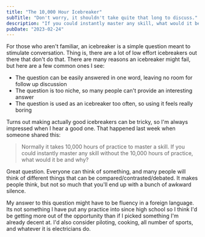 ```yaml
---
title: "The 10,000 Hour Icebreaker"
subTitle: "Don't worry, it shouldn't take quite that long to discuss."
description: "If you could instantly master any skill, what would it be and why?"
pubDate: "2023-02-24"
---
```


For those who aren't familiar, an icebreaker is a simple question meant to stimulate conversation. Thing is, there are a lot of low effort icebreakers out there that don't do that. There are many reasons an icebreaker might fail, but here are a few common ones I see:

- The question can be easily answered in one word, leaving no room for follow up discussion
- The question is too niche, so many people can't provide an interesting answer
- The question is used as an icebreaker too often, so using it feels really boring

Turns out making actually good icebreakers can be tricky, so I'm always impressed when I hear a good one. That happened last week when someone shared this:

> Normally it takes 10,000 hours of practice to master a skill. If you could instantly master any skill without the 10,000 hours of practice, what would it be and why?

Great question. Everyone can think of something, and many people will think of different things that can be compared/contrasted/debated. It makes people think, but not so much that you'll end up with a bunch of awkward silence.

My answer to this question might have to be fluency in a foreign language. Its not something I have put any practice into since high school so I think I'd be getting more out of the opportunity than if I picked something I'm already decent at. I'd also consider piloting, cooking, all number of sports, and whatever it is electricians do.
